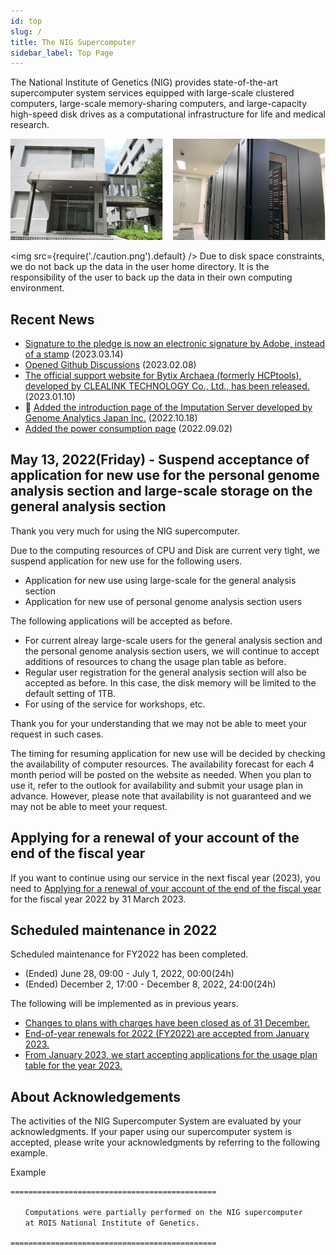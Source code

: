 ```yaml
---
id: top
slug: /
title: The NIG Supercomputer
sidebar_label: Top Page
---
```


The National Institute of Genetics (NIG) provides state-of-the-art supercomputer system services equipped with large-scale clustered computers, large-scale memory-sharing computers, and large-capacity high-speed disk drives as a computational infrastructure for life and medical research.


![top_image2](top_image2.png)



<img src={require('./caution.png').default} />
Due to disk space constraints, we do not back up the data in the user home directory. It is the responsibility of the user to back up the data in their own computing environment.
<div className="clearfix"></div>


## Recent News

- [Signature to the pledge is now an electronic signature by Adobe, instead of a stamp](/en/blog/2023-03-14-adobe_sign) (2023.03.14)
- [Opened Github Discussions](/en/blog/2023-02-08-news_GithubDiscussions) (2023.02.08)
- [The official support website for Bytix Archaea (formerly HCPtools), developed by CLEALINK TECHNOLOGY Co., Ltd., has been released.](/advanced_guides/advanced_guide#archaea-toolsformerly-hcptools) (2023.01.10)
- &#x1F9EC; [Added the introduction page of the Imputation Server developed by Genome Analytics Japan Inc.](/advanced_guides/advanced_guide#nbdc-ddbj-imputation-server-beta) (2022.10.18)
- [Added the power consumption page](/en/blog/2022-09-02-news_PowerConsumption) (2022.09.02)


## May 13, 2022(Friday) - Suspend acceptance of application for new use for the personal genome analysis section and  large-scale storage on the general analysis section 

Thank you very much for using the NIG supercomputer.

Due to the computing resources of CPU and Disk are current very tight, we suspend application for new use for the following users.

- Application for new use using large-scale for the general analysis section
- Application for new use of personal genome analysis section users

The following applications will be accepted as before.

- For current alreay large-scale users for the general analysis section and the personal genome analysis section users, we will continue to accept additions of resources to chang the usage plan table as before.
- Regular user registration for the general analysis section will also be accepted as before. In this case, the disk memory will be limited to the default setting of 1TB.
- For using of the service for workshops, etc.

Thank you for your understanding that we may not be able to meet your request in such cases.

The timing for resuming application for new use will be decided by checking the availability of computer resources.
The availability forecast for each 4 month period will be posted on the website as needed. When you plan to use it, refer to the outlook for availability and submit your usage plan in advance.
However, please note that availability is not guaranteed and we may not be able to meet your request.


## Applying for a renewal of your account of the end of the fiscal year

If you want to continue using our service in the next fiscal year (2023), you need to [<u>Applying for a renewal of your account of the end of the fiscal year</u>](/application/renewal) for the fiscal year 2022 by 31 March 2023.


## Scheduled maintenance in 2022

Scheduled maintenance for FY2022 has been completed.

- (Ended) June 28, 09:00 - July 1, 2022, 00:00(24h)
- (Ended) December 2, 17:00 - December 8, 2022, 24:00(24h)


The following will be implemented as in previous years.

- [<u>Changes to plans with charges have been closed as of 31 December.</u>](/application/invoice/#3rd-period)
- [<u>End-of-year renewals for 2022 (FY2022) are accepted from January 2023.</u>](/application/renewal)
- [<u>From January 2023, we start accepting applications for the usage plan table for the year 2023.</u>](/application/resource_extension)


## About Acknowledgements


The activities of the NIG Supercomputer System are evaluated by your acknowledgments. If your paper using our supercomputer system is accepted, please write your acknowledgments by referring to the following example.

Example

```
==============================================

　　Computations were partially performed on the NIG supercomputer
　　at ROIS National Institute of Genetics.

==============================================
```
